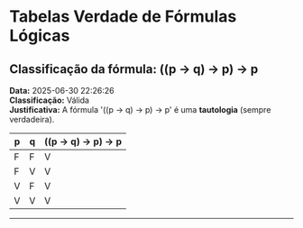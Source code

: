 # Tabelas Verdade de Fórmulas Lógicas

## Classificação da fórmula: ((p -> q) -> p) -> p

**Data:** 2025-06-30 22:26:26  
**Classificação:** Válida  
**Justificativa:** A fórmula '((p -> q) -> p) -> p' é uma **tautologia** (sempre verdadeira).

| p | q | ((p -> q) -> p) -> p |
|---|---|---|
| F | F | V |
| F | V | V |
| V | F | V |
| V | V | V |

---

